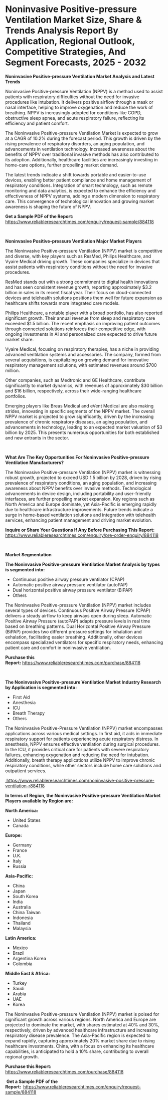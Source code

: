 <p><h1>Noninvasive Positive-pressure Ventilation Market Size, Share & Trends Analysis Report By Application, Regional Outlook, Competitive Strategies, And Segment Forecasts, 2025 - 2032</h1></p><p><strong>Noninvasive Positive-pressure Ventilation Market Analysis and Latest Trends</strong></p>
<p><p>Noninvasive Positive-pressure Ventilation (NPPV) is a method used to assist patients with respiratory difficulties without the need for invasive procedures like intubation. It delivers positive airflow through a mask or nasal interface, helping to improve oxygenation and reduce the work of breathing. NPPV is increasingly adopted for conditions like COPD, obstructive sleep apnea, and acute respiratory failure, reflecting its efficiency and patient comfort.</p><p>The Noninvasive Positive-pressure Ventilation Market is expected to grow at a CAGR of 10.2% during the forecast period. This growth is driven by the rising prevalence of respiratory disorders, an aging population, and advancements in ventilation technology. Increased awareness about the benefits of NPPV over traditional invasive methods has also contributed to its adoption. Additionally, healthcare facilities are increasingly investing in home-care options, further propelling market demand. </p><p>The latest trends indicate a shift towards portable and easier-to-use devices, enabling better patient compliance and home management of respiratory conditions. Integration of smart technology, such as remote monitoring and data analytics, is expected to enhance the efficiency and effectiveness of NPPV systems, adding a modern dimension to respiratory care. This convergence of technological innovation and growing market awareness is shaping the future of NPPV.</p></p>
<p><strong>Get a Sample PDF of the Report:&nbsp;</strong> <a href="https://www.reliableresearchtimes.com/enquiry/request-sample/884118?utm_campaign=3585&utm_medium=2&utm_source=Github&utm_content=ia&utm_term=14042025&utm_id=noninvasive-positive-pressure-ventilation">https://www.reliableresearchtimes.com/enquiry/request-sample/884118</a></p>
<p>&nbsp;</p>
<p><strong>Noninvasive Positive-pressure Ventilation Major Market Players</strong></p>
<p><p>The Noninvasive Positive-pressure Ventilation (NPPV) market is competitive and diverse, with key players such as ResMed, Philips Healthcare, and Vyaire Medical driving growth. These companies specialize in devices that assist patients with respiratory conditions without the need for invasive procedures.</p><p>ResMed stands out with a strong commitment to digital health innovations and has seen consistent revenue growth, reporting approximately $3.2 billion in sales in its recent fiscal year. Their focus on cloud-connected devices and telehealth solutions positions them well for future expansion as healthcare shifts towards more integrated care models.</p><p>Philips Healthcare, a notable player with a broad portfolio, has also reported significant growth. Their annual revenue from sleep and respiratory care exceeded $1.5 billion. The recent emphasis on improving patient outcomes through connected solutions reinforces their competitive edge, with ongoing investments in AI and personalized care expected to drive future market share.</p><p>Vyaire Medical, focusing on respiratory therapies, has a niche in providing advanced ventilation systems and accessories. The company, formed from several acquisitions, is capitalizing on growing demand for innovative respiratory management solutions, with estimated revenues around $700 million.</p><p>Other companies, such as Medtronic and GE Healthcare, contribute significantly to market dynamics, with revenues of approximately $30 billion and $16 billion, respectively, across their wide-ranging healthcare portfolios. </p><p>Emerging players like Breas Medical and eVent Medical are also making strides, innovating in specific segments of the NPPV market. The overall NPPV market is projected to grow significantly, driven by the increasing prevalence of chronic respiratory diseases, an aging population, and advancements in technology, leading to an expected market valuation of $3 billion by 2025. This presents numerous opportunities for both established and new entrants in the sector.</p></p>
<p>&nbsp;</p>
<p><strong>What Are The Key Opportunities For Noninvasive Positive-pressure Ventilation Manufacturers?</strong></p>
<p><p>The Noninvasive Positive-pressure Ventilation (NPPV) market is witnessing robust growth, projected to exceed USD 1.5 billion by 2028, driven by rising prevalence of respiratory conditions, an aging population, and increasing awareness about NPPV benefits over invasive methods. Technological advancements in device design, including portability and user-friendly interfaces, are further propelling market expansion. Key regions such as North America and Europe dominate, yet Asia-Pacific is emerging rapidly due to healthcare infrastructure improvements. Future trends indicate a surge in home-based ventilation solutions and integration with telehealth services, enhancing patient management and driving market evolution.</p></p>
<p><strong>Inquire or Share Your Questions If Any Before Purchasing This Report:</strong> <a href="https://www.reliableresearchtimes.com/enquiry/pre-order-enquiry/884118?utm_campaign=3585&utm_medium=2&utm_source=Github&utm_content=ia&utm_term=14042025&utm_id=noninvasive-positive-pressure-ventilation">https://www.reliableresearchtimes.com/enquiry/pre-order-enquiry/884118</a></p>
<p>&nbsp;</p>
<p><strong>Market Segmentation</strong></p>
<p><strong>The Noninvasive Positive-pressure Ventilation Market Analysis by types is segmented into:</strong></p>
<p><ul><li>Continuous positive airway pressure ventilator (CPAP)</li><li>Automatic positive airway pressure ventilator (autoPAP)</li><li>Dual horizontal positive airway pressure ventilator (BiPAP)</li><li>Others</li></ul></p>
<p><p>The Noninvasive Positive-pressure Ventilation (NPPV) market includes several types of devices. Continuous Positive Airway Pressure (CPAP) delivers a steady airflow to keep airways open during sleep. Automatic Positive Airway Pressure (autoPAP) adapts pressure levels in real time based on breathing patterns. Dual Horizontal Positive Airway Pressure (BiPAP) provides two different pressure settings for inhalation and exhalation, facilitating easier breathing. Additionally, other devices encompass specialized ventilators for specific respiratory needs, enhancing patient care and comfort in noninvasive ventilation.</p></p>
<p><strong>Purchase this Report:&nbsp;</strong><a href="https://www.reliableresearchtimes.com/purchase/884118?utm_campaign=3585&utm_medium=2&utm_source=Github&utm_content=ia&utm_term=14042025&utm_id=noninvasive-positive-pressure-ventilation">https://www.reliableresearchtimes.com/purchase/884118</a></p>
<p>&nbsp;</p>
<p><strong>The Noninvasive Positive-pressure Ventilation Market Industry Research by Application is segmented into:</strong></p>
<p><ul><li>First Aid</li><li>Anesthesia</li><li>ICU</li><li>Breath Therapy</li><li>Others</li></ul></p>
<p><p>The Noninvasive Positive-Pressure Ventilation (NPPV) market encompasses applications across various medical settings. In first aid, it aids in immediate respiratory support for patients experiencing acute respiratory distress. In anesthesia, NPPV ensures effective ventilation during surgical procedures. In the ICU, it provides critical care for patients with severe respiratory failures, enhancing oxygenation and reducing the need for intubation. Additionally, breath therapy applications utilize NPPV to improve chronic respiratory conditions, while other sectors include home care solutions and outpatient services.</p></p>
<p><a href="https://www.reliableresearchtimes.com/noninvasive-positive-pressure-ventilation-r884118?utm_campaign=3585&utm_medium=2&utm_source=Github&utm_content=ia&utm_term=14042025&utm_id=noninvasive-positive-pressure-ventilation">&nbsp;https://www.reliableresearchtimes.com/noninvasive-positive-pressure-ventilation-r884118</a></p>
<p><strong>In terms of Region, the Noninvasive Positive-pressure Ventilation Market Players available by Region are:</strong></p>
<p>
    <p> <strong> North America: </strong>
        <ul>
            <li>United States</li>
            <li>Canada</li>
        </ul>
        </p> 
    <p> <strong> Europe: </strong>
        <ul>
            <li>Germany</li>
            <li>France</li>
            <li>U.K.</li>
            <li>Italy</li>
            <li>Russia</li>
        </ul>
        </p> 
    <p> <strong> Asia-Pacific: </strong>
        <ul>
            <li>China</li>
            <li>Japan</li>
            <li>South Korea</li>
            <li>India</li>
            <li>Australia</li>
            <li>China Taiwan</li>
            <li>Indonesia</li>
            <li>Thailand</li>
            <li>Malaysia</li>
        </ul>
        </p> 
    <p> <strong> Latin America: </strong>
        <ul>
            <li>Mexico</li>
            <li>Brazil</li>
            <li>Argentina Korea</li>
            <li>Colombia</li>
        </ul>
        </p> 
    <p> <strong> Middle East & Africa: </strong>
        <ul>
            <li>Turkey</li>
            <li>Saudi</li>
            <li>Arabia</li>
            <li>UAE</li>
            <li>Korea</li>
        </ul>
    </p>
    </p>
<p><p>The Noninvasive Positive-pressure Ventilation (NPPV) market is poised for significant growth across various regions. North America and Europe are projected to dominate the market, with shares estimated at 40% and 30%, respectively, driven by advanced healthcare infrastructure and increasing respiratory disease prevalence. The Asia-Pacific region is expected to expand rapidly, capturing approximately 20% market share due to rising healthcare investments. China, with a focus on enhancing its healthcare capabilities, is anticipated to hold a 10% share, contributing to overall regional growth.</p></p>
<p><strong>Purchase this Report: </strong><a href="https://www.reliableresearchtimes.com/purchase/884118?utm_campaign=3585&utm_medium=2&utm_source=Github&utm_content=ia&utm_term=14042025&utm_id=noninvasive-positive-pressure-ventilation">https://www.reliableresearchtimes.com/purchase/884118</a></p>
<p>&nbsp;<strong>Get a Sample PDF of the Report:&nbsp;&nbsp;</strong><a href="https://www.reliableresearchtimes.com/enquiry/request-sample/884118?utm_campaign=3585&utm_medium=2&utm_source=Github&utm_content=ia&utm_term=14042025&utm_id=noninvasive-positive-pressure-ventilation">https://www.reliableresearchtimes.com/enquiry/request-sample/884118</a></p>
<p><strong></strong></p>
<p><p></p><p></p><p></p></p>